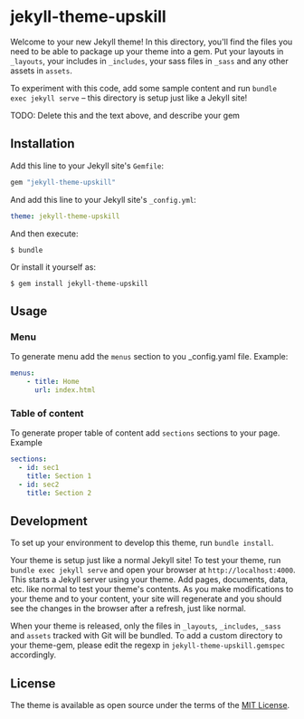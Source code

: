 # jekyll-theme-upskill

Welcome to your new Jekyll theme! In this directory, you'll find the files you need to be able to package up your theme into a gem. Put your layouts in `_layouts`, your includes in `_includes`, your sass files in `_sass` and any other assets in `assets`.

To experiment with this code, add some sample content and run `bundle exec jekyll serve` – this directory is setup just like a Jekyll site!

TODO: Delete this and the text above, and describe your gem


## Installation

Add this line to your Jekyll site's `Gemfile`:

```ruby
gem "jekyll-theme-upskill"
```

And add this line to your Jekyll site's `_config.yml`:

```yaml
theme: jekyll-theme-upskill
```

And then execute:

    $ bundle

Or install it yourself as:

    $ gem install jekyll-theme-upskill

## Usage

### Menu

To generate menu add the `menus` section to you _config.yaml file. Example:

```yaml
menus:
    - title: Home
      url: index.html
```

### Table of content

To generate proper table of content add `sections` sections to your page. Example

```yaml
sections:
  - id: sec1
    title: Section 1
  - id: sec2
    title: Section 2
```

## Development

To set up your environment to develop this theme, run `bundle install`.

Your theme is setup just like a normal Jekyll site! To test your theme, run `bundle exec jekyll serve` and open your browser at `http://localhost:4000`. This starts a Jekyll server using your theme. Add pages, documents, data, etc. like normal to test your theme's contents. As you make modifications to your theme and to your content, your site will regenerate and you should see the changes in the browser after a refresh, just like normal.

When your theme is released, only the files in `_layouts`, `_includes`, `_sass` and `assets` tracked with Git will be bundled.
To add a custom directory to your theme-gem, please edit the regexp in `jekyll-theme-upskill.gemspec` accordingly.

## License

The theme is available as open source under the terms of the [MIT License](https://opensource.org/licenses/MIT).


